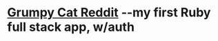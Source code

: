 # [Grumpy Cat Reddit](https://desolate-bayou-73837.herokuapp.com/) --my first Ruby full stack app, w/auth

